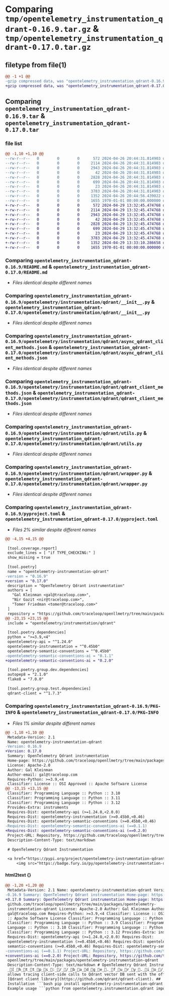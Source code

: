 # Comparing `tmp/opentelemetry_instrumentation_qdrant-0.16.9.tar.gz` & `tmp/opentelemetry_instrumentation_qdrant-0.17.0.tar.gz`

## filetype from file(1)

```diff
@@ -1 +1 @@
-gzip compressed data, was "opentelemetry_instrumentation_qdrant-0.16.9.tar", max compression
+gzip compressed data, was "opentelemetry_instrumentation_qdrant-0.17.0.tar", max compression
```

## Comparing `opentelemetry_instrumentation_qdrant-0.16.9.tar` & `opentelemetry_instrumentation_qdrant-0.17.0.tar`

### file list

```diff
@@ -1,10 +1,10 @@
--rw-r--r--   0        0        0      572 2024-04-26 20:44:31.814903 opentelemetry_instrumentation_qdrant-0.16.9/README.md
--rw-r--r--   0        0        0     2114 2024-04-26 20:44:31.814903 opentelemetry_instrumentation_qdrant-0.16.9/opentelemetry/instrumentation/qdrant/__init__.py
--rw-r--r--   0        0        0     2943 2024-04-26 20:44:31.814903 opentelemetry_instrumentation_qdrant-0.16.9/opentelemetry/instrumentation/qdrant/async_qdrant_client_methods.json
--rw-r--r--   0        0        0       42 2024-04-26 20:44:31.814903 opentelemetry_instrumentation_qdrant-0.16.9/opentelemetry/instrumentation/qdrant/config.py
--rw-r--r--   0        0        0     2828 2024-04-26 20:44:31.814903 opentelemetry_instrumentation_qdrant-0.16.9/opentelemetry/instrumentation/qdrant/qdrant_client_methods.json
--rw-r--r--   0        0        0      699 2024-04-26 20:44:31.814903 opentelemetry_instrumentation_qdrant-0.16.9/opentelemetry/instrumentation/qdrant/utils.py
--rw-r--r--   0        0        0       23 2024-04-26 20:44:31.814903 opentelemetry_instrumentation_qdrant-0.16.9/opentelemetry/instrumentation/qdrant/version.py
--rw-r--r--   0        0        0     3783 2024-04-26 20:44:31.814903 opentelemetry_instrumentation_qdrant-0.16.9/opentelemetry/instrumentation/qdrant/wrapper.py
--rw-r--r--   0        0        0     1352 2024-04-26 20:44:56.439022 opentelemetry_instrumentation_qdrant-0.16.9/pyproject.toml
--rw-r--r--   0        0        0     1655 1970-01-01 00:00:00.000000 opentelemetry_instrumentation_qdrant-0.16.9/PKG-INFO
+-rw-r--r--   0        0        0      572 2024-04-29 13:32:45.474768 opentelemetry_instrumentation_qdrant-0.17.0/README.md
+-rw-r--r--   0        0        0     2114 2024-04-29 13:32:45.474768 opentelemetry_instrumentation_qdrant-0.17.0/opentelemetry/instrumentation/qdrant/__init__.py
+-rw-r--r--   0        0        0     2943 2024-04-29 13:32:45.474768 opentelemetry_instrumentation_qdrant-0.17.0/opentelemetry/instrumentation/qdrant/async_qdrant_client_methods.json
+-rw-r--r--   0        0        0       42 2024-04-29 13:32:45.474768 opentelemetry_instrumentation_qdrant-0.17.0/opentelemetry/instrumentation/qdrant/config.py
+-rw-r--r--   0        0        0     2828 2024-04-29 13:32:45.474768 opentelemetry_instrumentation_qdrant-0.17.0/opentelemetry/instrumentation/qdrant/qdrant_client_methods.json
+-rw-r--r--   0        0        0      699 2024-04-29 13:32:45.474768 opentelemetry_instrumentation_qdrant-0.17.0/opentelemetry/instrumentation/qdrant/utils.py
+-rw-r--r--   0        0        0       23 2024-04-29 13:32:45.474768 opentelemetry_instrumentation_qdrant-0.17.0/opentelemetry/instrumentation/qdrant/version.py
+-rw-r--r--   0        0        0     3783 2024-04-29 13:32:45.474768 opentelemetry_instrumentation_qdrant-0.17.0/opentelemetry/instrumentation/qdrant/wrapper.py
+-rw-r--r--   0        0        0     1352 2024-04-29 13:33:10.286658 opentelemetry_instrumentation_qdrant-0.17.0/pyproject.toml
+-rw-r--r--   0        0        0     1655 1970-01-01 00:00:00.000000 opentelemetry_instrumentation_qdrant-0.17.0/PKG-INFO
```

### Comparing `opentelemetry_instrumentation_qdrant-0.16.9/README.md` & `opentelemetry_instrumentation_qdrant-0.17.0/README.md`

 * *Files identical despite different names*

### Comparing `opentelemetry_instrumentation_qdrant-0.16.9/opentelemetry/instrumentation/qdrant/__init__.py` & `opentelemetry_instrumentation_qdrant-0.17.0/opentelemetry/instrumentation/qdrant/__init__.py`

 * *Files identical despite different names*

### Comparing `opentelemetry_instrumentation_qdrant-0.16.9/opentelemetry/instrumentation/qdrant/async_qdrant_client_methods.json` & `opentelemetry_instrumentation_qdrant-0.17.0/opentelemetry/instrumentation/qdrant/async_qdrant_client_methods.json`

 * *Files identical despite different names*

### Comparing `opentelemetry_instrumentation_qdrant-0.16.9/opentelemetry/instrumentation/qdrant/qdrant_client_methods.json` & `opentelemetry_instrumentation_qdrant-0.17.0/opentelemetry/instrumentation/qdrant/qdrant_client_methods.json`

 * *Files identical despite different names*

### Comparing `opentelemetry_instrumentation_qdrant-0.16.9/opentelemetry/instrumentation/qdrant/utils.py` & `opentelemetry_instrumentation_qdrant-0.17.0/opentelemetry/instrumentation/qdrant/utils.py`

 * *Files identical despite different names*

### Comparing `opentelemetry_instrumentation_qdrant-0.16.9/opentelemetry/instrumentation/qdrant/wrapper.py` & `opentelemetry_instrumentation_qdrant-0.17.0/opentelemetry/instrumentation/qdrant/wrapper.py`

 * *Files identical despite different names*

### Comparing `opentelemetry_instrumentation_qdrant-0.16.9/pyproject.toml` & `opentelemetry_instrumentation_qdrant-0.17.0/pyproject.toml`

 * *Files 2% similar despite different names*

```diff
@@ -4,15 +4,15 @@
 
 [tool.coverage.report]
 exclude_lines = [ "if TYPE_CHECKING:" ]
 show_missing = true
 
 [tool.poetry]
 name = "opentelemetry-instrumentation-qdrant"
-version = "0.16.9"
+version = "0.17.0"
 description = "OpenTelemetry Qdrant instrumentation"
 authors = [
   "Gal Kleinman <gal@traceloop.com>",
   "Nir Gazit <nir@traceloop.com>",
   "Tomer Friedman <tomer@traceloop.com>"
 ]
 repository = "https://github.com/traceloop/openllmetry/tree/main/packages/opentelemetry-instrumentation-qdrant"
@@ -23,15 +23,15 @@
 include = "opentelemetry/instrumentation/qdrant"
 
 [tool.poetry.dependencies]
 python = ">=3.9,<4"
 opentelemetry-api = "^1.24.0"
 opentelemetry-instrumentation = "^0.45b0"
 opentelemetry-semantic-conventions = "^0.45b0"
-opentelemetry-semantic-conventions-ai = "0.1.1"
+opentelemetry-semantic-conventions-ai = "0.2.0"
 
 [tool.poetry.group.dev.dependencies]
 autopep8 = "2.1.0"
 flake8 = "7.0.0"
 
 [tool.poetry.group.test.dependencies]
 qdrant-client = "^1.7.3"
```

### Comparing `opentelemetry_instrumentation_qdrant-0.16.9/PKG-INFO` & `opentelemetry_instrumentation_qdrant-0.17.0/PKG-INFO`

 * *Files 1% similar despite different names*

```diff
@@ -1,10 +1,10 @@
 Metadata-Version: 2.1
 Name: opentelemetry-instrumentation-qdrant
-Version: 0.16.9
+Version: 0.17.0
 Summary: OpenTelemetry Qdrant instrumentation
 Home-page: https://github.com/traceloop/openllmetry/tree/main/packages/opentelemetry-instrumentation-qdrant
 License: Apache-2.0
 Author: Gal Kleinman
 Author-email: gal@traceloop.com
 Requires-Python: >=3.9,<4
 Classifier: License :: OSI Approved :: Apache Software License
@@ -13,15 +13,15 @@
 Classifier: Programming Language :: Python :: 3.10
 Classifier: Programming Language :: Python :: 3.11
 Classifier: Programming Language :: Python :: 3.12
 Provides-Extra: instruments
 Requires-Dist: opentelemetry-api (>=1.24.0,<2.0.0)
 Requires-Dist: opentelemetry-instrumentation (>=0.45b0,<0.46)
 Requires-Dist: opentelemetry-semantic-conventions (>=0.45b0,<0.46)
-Requires-Dist: opentelemetry-semantic-conventions-ai (==0.1.1)
+Requires-Dist: opentelemetry-semantic-conventions-ai (==0.2.0)
 Project-URL: Repository, https://github.com/traceloop/openllmetry/tree/main/packages/opentelemetry-instrumentation-qdrant
 Description-Content-Type: text/markdown
 
 # OpenTelemetry Qdrant Instrumentation
 
 <a href="https://pypi.org/project/opentelemetry-instrumentation-qdrant/">
     <img src="https://badge.fury.io/py/opentelemetry-instrumentation-qdrant.svg">
```

#### html2text {}

```diff
@@ -1,20 +1,20 @@
 Metadata-Version: 2.1 Name: opentelemetry-instrumentation-qdrant Version:
-0.16.9 Summary: OpenTelemetry Qdrant instrumentation Home-page: https://
+0.17.0 Summary: OpenTelemetry Qdrant instrumentation Home-page: https://
 github.com/traceloop/openllmetry/tree/main/packages/opentelemetry-
 instrumentation-qdrant License: Apache-2.0 Author: Gal Kleinman Author-email:
 gal@traceloop.com Requires-Python: >=3.9,<4 Classifier: License :: OSI Approved
 :: Apache Software License Classifier: Programming Language :: Python :: 3
 Classifier: Programming Language :: Python :: 3.9 Classifier: Programming
 Language :: Python :: 3.10 Classifier: Programming Language :: Python :: 3.11
 Classifier: Programming Language :: Python :: 3.12 Provides-Extra: instruments
 Requires-Dist: opentelemetry-api (>=1.24.0,<2.0.0) Requires-Dist:
 opentelemetry-instrumentation (>=0.45b0,<0.46) Requires-Dist: opentelemetry-
 semantic-conventions (>=0.45b0,<0.46) Requires-Dist: opentelemetry-semantic-
-conventions-ai (==0.1.1) Project-URL: Repository, https://github.com/traceloop/
+conventions-ai (==0.2.0) Project-URL: Repository, https://github.com/traceloop/
 openllmetry/tree/main/packages/opentelemetry-instrumentation-qdrant
 Description-Content-Type: text/markdown # OpenTelemetry Qdrant Instrumentation
 _[_h_t_t_p_s_:_/_/_b_a_d_g_e_._f_u_r_y_._i_o_/_p_y_/_o_p_e_n_t_e_l_e_m_e_t_r_y_-_i_n_s_t_r_u_m_e_n_t_a_t_i_o_n_-_q_d_r_a_n_t_._s_v_g_]This library
 allows tracing client-side calls to Qdrant vector DB sent with the official
 [Qdrant client library](https://github.com/qdrant/qdrant-client). ##
 Installation ```bash pip install opentelemetry-instrumentation-qdrant ``` ##
 Example usage ```python from opentelemetry.instrumentation.qdrant import
```

